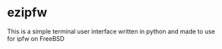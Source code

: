 # ezipfw
This is a simple terminal user interface written in python and made to use for ipfw on FreeBSD

